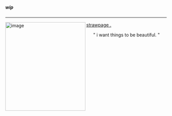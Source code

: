 ##### wip
---

<!--
**sn4kewrath/sn4kewrath** is a ✨ _special_ ✨ repository because its `README.md` (this file) appears on your GitHub profile.
-->

<img align="left" width="250" height="276" alt="image" src="https://github.com/user-attachments/assets/5071904a-c2bd-44f9-9064-eb5369fe3407" />

[strawpage .](https://1nf3ctedd.straw.page/) <p align="center"> " i want things to be beautiful. "


     
